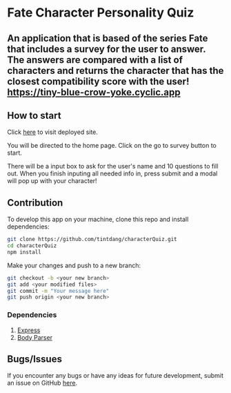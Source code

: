 # Fate Character Personality Quiz

## An application that is based of the series Fate that includes a survey for the user to answer. The answers are compared with a list of characters and returns the character that has the closest compatibility score with the user! https://tiny-blue-crow-yoke.cyclic.app

## How to start
Click [here](https://tiny-blue-crow-yoke.cyclic.app) to visit deployed site.

You will be directed to the home page. Click on the go to survey button to start. 

There will be a input box to ask for the user's name and 10 questions to fill out. When you finish inputing all needed info in, press submit and a modal will pop up with your character!

## Contribution
To develop this app on your machine, clone this repo and install dependencies:
```bash
git clone https://github.com/tintdang/characterQuiz.git
cd characterQuiz
npm install
```
Make your changes and push to a new branch:
```bash
git checkout -b <your new branch>
git add <your modified files>
git commit -m "Your message here"
git push origin <your new branch>
```


### Dependencies
1. [Express](https://expressjs.com/)
2. [Body Parser](https://www.npmjs.com/package/body-parser)

## Bugs/Issues
If you encounter any bugs or have any ideas for future development, submit an issue on GitHub [here](https://github.com/tintdang/characterQuiz/issues).